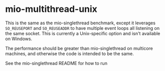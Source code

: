 # mio-multithread-unix

This is the same as the mio-singlethread benchmark, except it leverages
`SO_REUSEPORT` and `SO_REUSEADDR` to have multiple event loops all listening on
the same socket. This is currently a Unix-specific option and isn't available on
Windows.

The performance should be greater than mio-singlethread on multicore machines,
and otherwise the code is intended to be the same.

See the mio-singlethread README for how to run
